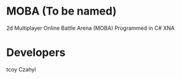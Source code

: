 MOBA (To be named)
====

2d Multiplayer Online Battle Arena (MOBA)
Programmed in C# XNA

Developers
====
tcoy
Czahyl
